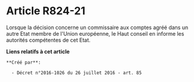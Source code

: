 # Article R824-21

Lorsque la décision concerne un commissaire aux comptes agréé dans un autre Etat membre de l'Union européenne, le Haut
conseil en informe les autorités compétentes de cet Etat.

**Liens relatifs à cet article**

	**Créé par**:

	  - Décret n°2016-1026 du 26 juillet 2016 - art. 85
